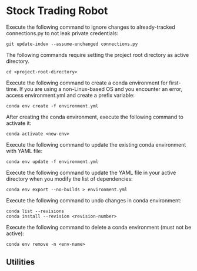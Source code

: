 # Stock Trading Robot

Execute the following command to ignore changes to already-tracked connections.py to not leak private credentials:
```
git update-index --assume-unchanged connections.py
```

The following commands require setting the project root directory as active directory.
```
cd <project-root-directory>
```

Execute the following command to create a conda environment for first-time. If you are using a non-Linux-based OS and you encounter an error, access environment.yml and create a prefix variable:
```
conda env create -f environment.yml
```

After creating the conda environment, execute the following command to activate it:
```
conda activate <new-env>
```

Execute the following command to update the existing conda environment with YAML file: 
```
conda env update -f environment.yml
```

Execute the following command to update the YAML file in your active directory when you modify the list of dependencies:
```
conda env export --no-builds > environment.yml
```

Execute the following command to undo changes in conda environment:
```
conda list --revisions
conda install --revision <revision-number>
```

Execute the following command to delete a conda environment (must not be active):
```
conda env remove -n <env-name>
```

## Utilities
